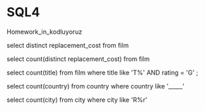 # SQL4
Homework_in_kodluyoruz


select distinct replacement_cost from film


select count(distinct replacement_cost) from film

select count(title) from film
where title like 'T%' AND rating = 'G' ;

select count(country) from country
where country like '_____'

select count(city) from city
where city like 'R%r'
